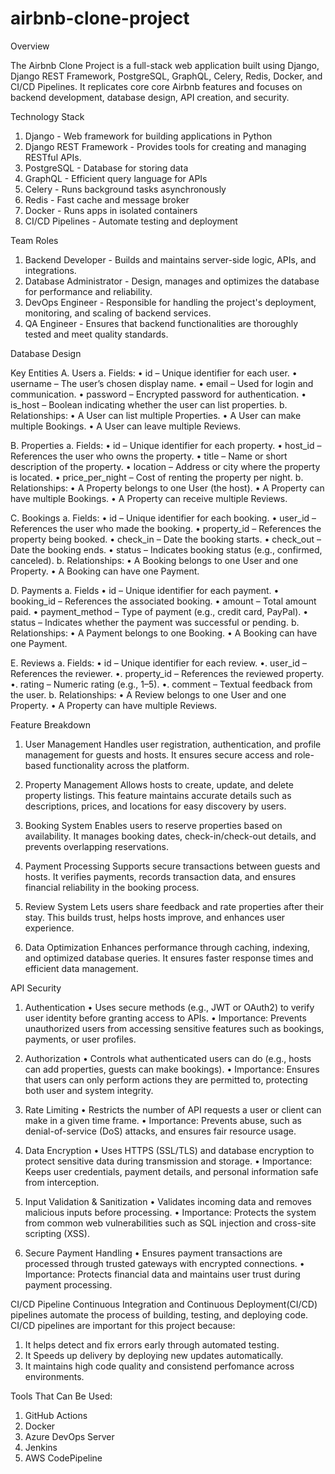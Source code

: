 # airbnb-clone-project
Overview

  The Airbnb Clone Project is a full-stack web application built using Django, Django REST Framework, PostgreSQL, GraphQL, Celery, Redis, Docker, and CI/CD Pipelines. It replicates core core Airbnb features and focuses on backend development, database design, API creation, and security.


Technology Stack
  1. Django	- Web framework for building applications in Python
  2. Django REST Framework - Provides tools for creating and managing RESTful APIs.
  3. PostgreSQL	- Database for storing data
  4. GraphQL	- Efficient query language for APIs
  5. Celery	- Runs background tasks asynchronously
  6. Redis	- Fast cache and message broker
  7. Docker	- Runs apps in isolated containers
  8. CI/CD Pipelines	- Automate testing and deployment

Team Roles
  1. Backend Developer - Builds and maintains server-side logic, APIs, and integrations.
  2. Database Administrator - Design, manages and optimizes the database for performance and           reliability. 
  3. DevOps Engineer - Responsible for handling the project's deployment, monitoring, and scaling of backend services.
  4. QA Engineer -  Ensures that backend functionalities are thoroughly tested and meet quality standards.


Database Design

  Key Entities
  A. Users
    a. Fields:
      •	id – Unique identifier for each user.
      •	username – The user’s chosen display name.
      •	email – Used for login and communication.
      •	password – Encrypted password for authentication.
      •	is_host – Boolean indicating whether the user can list properties.
    b. Relationships:
      •	A User can list multiple Properties.
      •	A User can make multiple Bookings.
      •	A User can leave multiple Reviews.
  
  B. Properties
    a. Fields:
      •	id – Unique identifier for each property.
      •	host_id – References the user who owns the property.
      •	title – Name or short description of the property.
      •	location – Address or city where the property is located.
      •	price_per_night – Cost of renting the property per night.
    b. Relationships:
      •	A Property belongs to one User (the host).
      •	A Property can have multiple Bookings.
      •	A Property can receive multiple Reviews.
    
  C. Bookings
    a. Fields:
      •	id – Unique identifier for each booking.
      •	user_id – References the user who made the booking.
      •	property_id – References the property being booked.
      •	check_in – Date the booking starts.
      •	check_out – Date the booking ends.
      •	status – Indicates booking status (e.g., confirmed, canceled).
    b. Relationships:
      •	A Booking belongs to one User and one Property.
      •	A Booking can have one Payment.

  D. Payments
      a. Fields
      •	id – Unique identifier for each payment.
      •	booking_id – References the associated booking.
      •	amount – Total amount paid.
      •	payment_method – Type of payment (e.g., credit card, PayPal).
      •	status – Indicates whether the payment was successful or pending.
      b. Relationships:
          •	A Payment belongs to one Booking.
      •	A Booking can have one Payment.
  
   E. Reviews
      a. Fields:
      • id – Unique identifier for each review.
      •. user_id – References the reviewer.
      •. property_id – References the reviewed property.
      •.	rating – Numeric rating (e.g., 1–5).
      •. comment – Textual feedback from the user.
      b. Relationships:
      •	A Review belongs to one User and one Property.
      •	A Property can have multiple Reviews.

  
Feature Breakdown
  1. User Management
     Handles user registration, authentication, and profile management for guests and hosts. It ensures secure access and role-based functionality across the platform.
     
  2. Property Management
     Allows hosts to create, update, and delete property listings. This feature maintains accurate details such as descriptions, prices, and locations for easy discovery by users.
   
  3. Booking System
     Enables users to reserve properties based on availability. It manages booking dates, check-in/check-out details, and prevents overlapping reservations.
   
  4. Payment Processing
     Supports secure transactions between guests and hosts. It verifies payments, records transaction data, and ensures financial reliability in the booking process.

  5. Review System
     Lets users share feedback and rate properties after their stay. This builds trust, helps hosts improve, and enhances user experience.

  6. Data Optimization
    Enhances performance through caching, indexing, and optimized database queries. It ensures faster response times and efficient data management.


API Security
  1.	Authentication
    •  Uses secure methods (e.g., JWT or OAuth2) to verify user identity before granting access to APIs.
    •  Importance: Prevents unauthorized users from accessing sensitive features such as bookings, payments, or user profiles.
    
  3.	Authorization
      •  Controls what authenticated users can do (e.g., hosts can add properties, guests can make bookings).
    	•  Importance: Ensures that users can only perform actions they are permitted to, protecting both user and system integrity.
      
  4.	Rate Limiting
      •  Restricts the number of API requests a user or client can make in a given time frame.
      •  Importance: Prevents abuse, such as denial-of-service (DoS) attacks, and ensures fair resource usage.
  5.	Data Encryption
      •  Uses HTTPS (SSL/TLS) and database encryption to protect sensitive data during transmission and storage.
    	•  Importance: Keeps user credentials, payment details, and personal information safe from interception.
      
  6.	Input Validation & Sanitization
      •  Validates incoming data and removes malicious inputs before processing.
      •  Importance: Protects the system from common web vulnerabilities such as SQL injection and cross-site scripting (XSS).
      
  7.	Secure Payment Handling
       •	Ensures payment transactions are processed through trusted gateways with encrypted connections.
       •  Importance: Protects financial data and maintains user trust during payment processing.


CI/CD Pipeline
  Continuous Integration and Continuous Deployment(CI/CD) pipelines automate the process of building, testing, and deploying code.
CI/CD pipelines are important for this project because:
  1. It helps detect and fix errors early through automated testing.
  2. It Speeds up delivery by deploying new updates automatically.
  3. It maintains high code quality and consistend perfomance across environments.
  
Tools That Can Be Used:
  1. GitHub Actions
  2. Docker
  3. Azure DevOps Server
  4. Jenkins
  5. AWS CodePipeline
 
  
  
    
      
